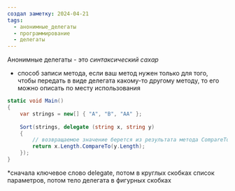 ```yaml
---
создал заметку: 2024-04-21
tags:
  - анонимные_делегаты
  - программирование
  - делегаты
---
```

Анонимные делегаты - это *синтаксический сахар*
- способ записи метода, если ваш метод нужен только для того, чтобы передать в виде делегата какому-то другому методу, то его можно описать по месту использования
```c#
static void Main()
{
	var strings = new[] { "A", "B", "AA" };
	
	Sort(strings, delegate (string x, string y)	
	{
		// возвращаемое значение берется из результата метода CompareTo()
		return x.Length.CompareTo(y.Length);
	});
}
```
*сначала ключевое слово delegate, потом в круглых скобках список параметров, потом тело делегата в фигурных скобках
